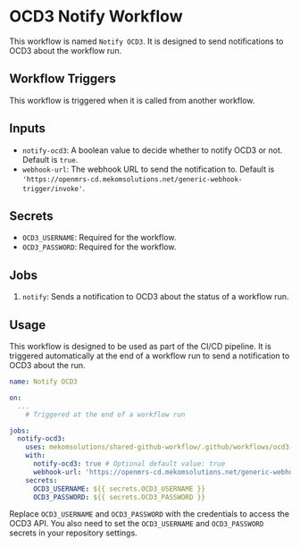 # OCD3 Notify Workflow

This workflow is named `Notify OCD3`. It is designed to send notifications to OCD3 about the workflow run.

## Workflow Triggers

This workflow is triggered when it is called from another workflow.

## Inputs

- `notify-ocd3`: A boolean value to decide whether to notify OCD3 or not. Default is `true`.
- `webhook-url`: The webhook URL to send the notification to. Default is `'https://openmrs-cd.mekomsolutions.net/generic-webhook-trigger/invoke'`.

## Secrets

- `OCD3_USERNAME`: Required for the workflow.
- `OCD3_PASSWORD`: Required for the workflow.

## Jobs

1. `notify`: Sends a notification to OCD3 about the status of a workflow run.

## Usage

This workflow is designed to be used as part of the CI/CD pipeline. It is triggered automatically at the end of a workflow run to send a notification to OCD3 about the run.

```yaml
name: Notify OCD3

on:
  ...
    # Triggered at the end of a workflow run

jobs:
  notify-ocd3:
    uses: mekomsolutions/shared-github-workflow/.github/workflows/ocd3-notify.yml@main
    with:
      notify-ocd3: true # Optional default value: true
      webhook-url: 'https://openmrs-cd.mekomsolutions.net/generic-webhook-trigger/invoke' # Optional default value: 'https://openmrs-cd.mekomsolutions.net/generic-webhook-trigger/invoke'
    secrets:
      OCD3_USERNAME: ${{ secrets.OCD3_USERNAME }}
      OCD3_PASSWORD: ${{ secrets.OCD3_PASSWORD }}
```

Replace `OCD3_USERNAME` and `OCD3_PASSWORD` with the credentials to access the OCD3 API. You also need to set the `OCD3_USERNAME` and `OCD3_PASSWORD` secrets in your repository settings.
